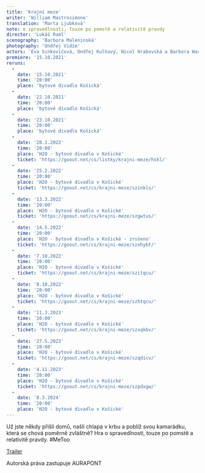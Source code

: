 ```yaml
---
title: 'Krajní meze'
writer: 'William Mastrosimone'
translation: 'Marta Ljubková'
note: o spravedlnosti, touze po pomstě a relativitě pravdy
director: 'Lukáš Ruml'
scenography: 'Barbora Maleninská'
photography: 'Ondřej Vidím'
actors: 'Eva Sinkovičová, Ondřej Kulhavý, Nicol Hrabovská a Barbora Waschingerová'
premiere: '15.10.2021'
reruns:
  -
    date: '15.10.2021'
    time: '20:00'
    place: 'bytové divadlo Košická'
  -
    date: '22.10.2021'
    time: '20:00'
    place: 'bytové divadlo Košická'
  -
    date: '23.10.2021'
    time: '20:00'
    place: 'bytové divadlo Košická'
  - 
    date: '28.1.2022'
    time: '20:00'
    place: 'H2O - bytové divadlo v Košické'
    ticket: 'https://goout.net/cs/listky/krajni-meze/hskl/'
  -  
    date: '25.2.2022'
    time: '20:00'
    place: 'H2O - bytové divadlo v Košické'
    ticket: 'https://goout.net/cs/krajni-meze/szinkls/'
  -
    date: '13.3.2022'
    time: '20:00'
    place: 'H2O - bytové divadlo v Košické'
    ticket: 'https://goout.net/cs/krajni-meze/szgwtus/'
  -  
    date: '14.5.2022'
    time: '20:00'
    place: 'H2O - bytové divadlo v Košické - zrušeno'
    ticket: 'https://goout.net/cs/krajni-meze/szxhybt/'
  - 
    date: '7.10.2022'
    time: '20:00'
    place: 'H2O - bytové divadlo v Košické'
    ticket: 'https://goout.net/cs/krajni-meze/szitqcu/'
  - 
    date: '8.10.2022'
    time: '20:00'
    place: 'H2O - bytové divadlo v Košické'
    ticket: 'https://goout.net/cs/krajni-meze/szhtqcu/'
  -  
    date: '11.3.2023'
    time: '20:00'
    place: 'H2O - bytové divadlo v Košické'
    ticket: 'https://goout.net/cs/krajni-meze/szxqkbv/'
  - 
    date: '27.5.2023'
    time: '20:00'
    place: 'H2O - bytové divadlo v Košické'
    ticket: 'https://goout.net/cs/krajni-meze/szqdicv/'
  - 
    date: '4.11.2023'
    time: '20:00'
    place: 'H2O - bytové divadlo v Košické'
    ticket: 'https://goout.net/cs/krajni-meze/szpdxgw/'
  -
    date: '8.3.2024'
    time: '20:00'
    place: 'H2O - bytové divadlo v Košické'
---
```

Už jste někdy přišli domů, našli chlapa v krbu a poblíž svou kamarádku, která se chová poměrně zvláštně? Hra o spravedlnosti, touze po pomstě a relativitě pravdy. #MeToo

[Trailer](https://www.youtube.com/watch?v=BMusI3p8XjU)

Autorská práva zastupuje AURAPONT
